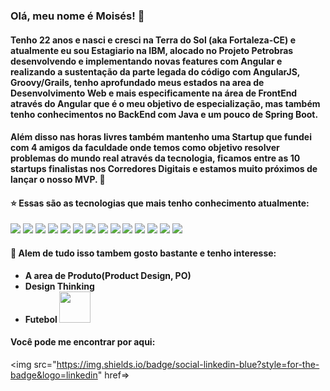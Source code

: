 ### Olá, meu nome é Moisés! 👋

#### Tenho 22 anos e nasci e cresci na Terra do Sol (aka Fortaleza-CE) e atualmente eu sou Estagiario na IBM, alocado no Projeto Petrobras desenvolvendo e implementando novas features com Angular e realizando a sustentação da parte legada do código com AngularJS, Groovy/Grails, tenho aprofundado meus estados na area de Desenvolvimento Web e mais especificamente na área de FrontEnd através do Angular que é o meu objetivo de especialização, mas também tenho conhecimentos no BackEnd com Java e um pouco de Spring Boot.

#### Além disso nas horas livres também mantenho uma Startup que fundei com 4 amigos da faculdade onde temos como objetivo resolver problemas do mundo real através da tecnologia, ficamos entre as 10 startups finalistas nos Corredores Digitais e estamos muito próximos de lançar o nosso MVP. :star_struck:	

#### :star:	 Essas são as tecnologias que mais tenho conhecimento atualmente:
<section>
<img src="https://img.shields.io/badge/lang-javascript-yellow?style=flat&logo=javascript&logoColor=white&color=2bbc8a">
<img src="https://img.shields.io/badge/lang-typescript-blue?style=flat&logo=typescript&logoColor=white&color=2bbc8a">
<img src="https://img.shields.io/badge/code-html-red?style=flat&logo=html5&logoColor=white&color=2bbc8a">
<img src="https://img.shields.io/badge/code-css-yellow?style=flat&logo=css3&logoColor=white&color=2bbc8a">
<img src="https://img.shields.io/badge/util-sass-pink?style=flat&logo=sass&logoColor=white&color=sass">
<img src="https://img.shields.io/badge/framework-angular-red?style=flat&logo=angular&logoColor=white&color=2bbc8a">
<img src="https://img.shields.io/badge/framework-angularJS-red?style=flat&logo=angularjs&logoColor=white&color=2bbc8a">
<img src="https://img.shields.io/badge/util-bulma-blue?style=flat&logo=bulma&logoColor=white&color=2bbc8a">
<img src="https://img.shields.io/badge/lib-bootstrap-purple?style=flat&logo=bootstrap&logoColor=white&color=2bbc8a">
<img src="https://img.shields.io/badge/lang-java-white?style=flat&logo=java&logoColor=white&color=2bbc8a">
<img src="https://img.shields.io/badge/framework-springboot-yellow?style=flat&logo=springboot&logoColor=white&color=2bbc8a">
<img src="https://img.shields.io/badge/util-figma-red?style=flat&logo=figma&logoColor=white&color=2bbc8a">
<img src="https://img.shields.io/badge/test-jasmine-red?style=flat&logo=jasmine&logoColor=white&color=2bbc8a">
<img src="https://img.shields.io/badge/test-junit-red?style=flat&logo=junit5&logoColor=white&color=2bbc8a">
 
</section>

#### 🔭 Alem de tudo isso tambem gosto bastante e tenho interesse:

* **A area de Produto(Product Design, PO)**
* **Design Thinking**
* **Futebol <img src="https://vetores.org/d/ceara.svg" width="50">**

#### Você pode me encontrar por aqui:
<a href="https://www.linkedin.com/in/mbarbosasan/"></a>
<img src="https://img.shields.io/badge/social-linkedin-blue?style=for-the-badge&logo=linkedin" href=>
